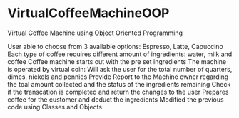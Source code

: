 # VirtualCoffeeMachineOOP
Virtual Coffee Machine using Object Oriented Programming

User able to choose from 3 available options: Espresso, Latte, Capuccino Each type of coffee requires different amount of ingredients: water, milk and coffee Coffee machine starts out with the pre set ingredients The machine is operated by virtual coin: Will ask the user for the total number of quarters, dimes, nickels and pennies Provide Report to the Machine owner regarding the toal amount collected and the status of the ingredients remaining Check if the transcation is completed and return the changes to the user Prepares coffee for the customer and deduct the ingredients
Modified the previous code using Classes and Objects
